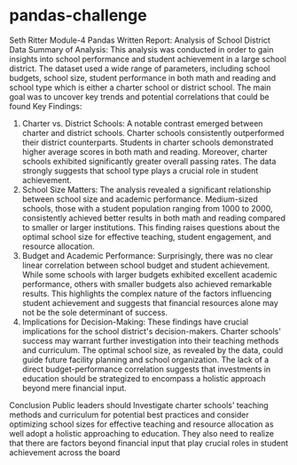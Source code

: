# pandas-challenge
Seth Ritter
Module-4 Pandas Written Report: Analysis of School District Data
Summary of Analysis:
This analysis was conducted in order to gain insights into school performance and student achievement in a large school district. The dataset used a wide range of parameters, including school budgets, school size, student performance in both math and reading and school type which is either a charter school or district school. The main goal was to uncover key trends and potential correlations that could be found
Key Findings:
1.	Charter vs. District Schools: A notable contrast emerged between charter and district schools. Charter schools consistently outperformed their district counterparts. Students in charter schools demonstrated higher average scores in both math and reading. Moreover, charter schools exhibited significantly greater overall passing rates. The data strongly suggests that school type plays a crucial role in student achievement.
2.	School Size Matters: The analysis revealed a significant relationship between school size and academic performance. Medium-sized schools, those with a student population ranging from 1000 to 2000, consistently achieved better results in both math and reading compared to smaller or larger institutions. This finding raises questions about the optimal school size for effective teaching, student engagement, and resource allocation.
3.	Budget and Academic Performance: Surprisingly, there was no clear linear correlation between school budget and student achievement. While some schools with larger budgets exhibited excellent academic performance, others with smaller budgets also achieved remarkable results. This highlights the complex nature of the factors influencing student achievement and suggests that financial resources alone may not be the sole determinant of success.
4.	Implications for Decision-Making: These findings have crucial implications for the school district's decision-makers. Charter schools' success may warrant further investigation into their teaching methods and curriculum. The optimal school size, as revealed by the data, could guide future facility planning and school organization. The lack of a direct budget-performance correlation suggests that investments in education should be strategized to encompass a holistic approach beyond mere financial input.

Conclusion
Public leaders should Investigate charter schools' teaching methods and curriculum for potential best practices and consider optimizing school sizes for effective teaching and resource allocation as well adopt a holistic approaching to education.  They also need to realize that there are factors beyond financial input that play crucial roles in student achievement across the board
